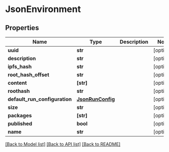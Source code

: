 # JsonEnvironment


## Properties
Name | Type | Description | Notes
------------ | ------------- | ------------- | -------------
**uuid** | **str** |  | [optional] 
**description** | **str** |  | [optional] 
**ipfs_hash** | **str** |  | [optional] 
**root_hash_offset** | **str** |  | [optional] 
**content** | **[str]** |  | [optional] 
**roothash** | **str** |  | [optional] 
**default_run_configuration** | [**JsonRunConfig**](JsonRunConfig.md) |  | [optional] 
**size** | **str** |  | [optional] 
**packages** | **[str]** |  | [optional] 
**published** | **bool** |  | [optional] 
**name** | **str** |  | [optional] 

[[Back to Model list]](../README.md#documentation-for-models) [[Back to API list]](../README.md#documentation-for-api-endpoints) [[Back to README]](../README.md)


